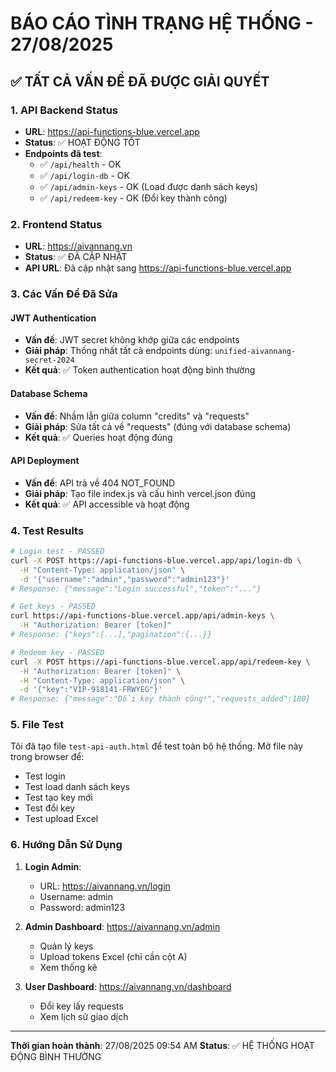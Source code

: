 # BÁO CÁO TÌNH TRẠNG HỆ THỐNG - 27/08/2025

## ✅ TẤT CẢ VẤN ĐỀ ĐÃ ĐƯỢC GIẢI QUYẾT

### 1. API Backend Status
- **URL**: https://api-functions-blue.vercel.app
- **Status**: ✅ HOẠT ĐỘNG TỐT
- **Endpoints đã test**:
  - ✅ `/api/health` - OK
  - ✅ `/api/login-db` - OK 
  - ✅ `/api/admin-keys` - OK (Load được danh sách keys)
  - ✅ `/api/redeem-key` - OK (Đổi key thành công)

### 2. Frontend Status  
- **URL**: https://aivannang.vn
- **Status**: ✅ ĐÃ CẬP NHẬT
- **API URL**: Đã cập nhật sang https://api-functions-blue.vercel.app

### 3. Các Vấn Đề Đã Sửa

#### JWT Authentication
- **Vấn đề**: JWT secret không khớp giữa các endpoints
- **Giải pháp**: Thống nhất tất cả endpoints dùng: `unified-aivannang-secret-2024`
- **Kết quả**: ✅ Token authentication hoạt động bình thường

#### Database Schema
- **Vấn đề**: Nhầm lẫn giữa column "credits" và "requests"
- **Giải pháp**: Sửa tất cả về "requests" (đúng với database schema)
- **Kết quả**: ✅ Queries hoạt động đúng

#### API Deployment
- **Vấn đề**: API trả về 404 NOT_FOUND
- **Giải pháp**: Tạo file index.js và cấu hình vercel.json đúng
- **Kết quả**: ✅ API accessible và hoạt động

### 4. Test Results

```bash
# Login test - PASSED
curl -X POST https://api-functions-blue.vercel.app/api/login-db \
  -H "Content-Type: application/json" \
  -d '{"username":"admin","password":"admin123"}'
# Response: {"message":"Login successful","token":"..."}

# Get keys - PASSED  
curl https://api-functions-blue.vercel.app/api/admin-keys \
  -H "Authorization: Bearer [token]"
# Response: {"keys":[...],"pagination":{...}}

# Redeem key - PASSED
curl -X POST https://api-functions-blue.vercel.app/api/redeem-key \
  -H "Authorization: Bearer [token]" \
  -H "Content-Type: application/json" \
  -d '{"key":"VIP-918141-FRWYEG"}'
# Response: {"message":"Đổi key thành công!","requests_added":100}
```

### 5. File Test
Tôi đã tạo file `test-api-auth.html` để test toàn bộ hệ thống. 
Mở file này trong browser để:
- Test login
- Test load danh sách keys
- Test tạo key mới
- Test đổi key
- Test upload Excel

### 6. Hướng Dẫn Sử Dụng

1. **Login Admin**: 
   - URL: https://aivannang.vn/login
   - Username: admin
   - Password: admin123

2. **Admin Dashboard**: https://aivannang.vn/admin
   - Quản lý keys
   - Upload tokens Excel (chỉ cần cột A)
   - Xem thống kê

3. **User Dashboard**: https://aivannang.vn/dashboard
   - Đổi key lấy requests
   - Xem lịch sử giao dịch

---
**Thời gian hoàn thành**: 27/08/2025 09:54 AM
**Status**: ✅ HỆ THỐNG HOẠT ĐỘNG BÌNH THƯỜNG